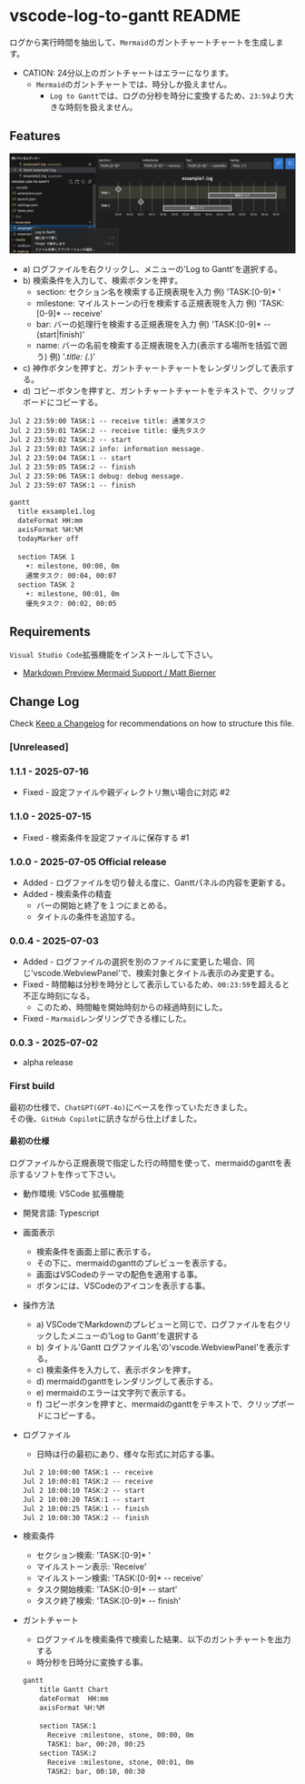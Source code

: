 # vscode-log-to-gantt README

ログから実行時間を抽出して、`Mermaid`のガントチャートチャートを生成します。  

- CATION: 24分以上のガントチャートはエラーになります。
  - `Mermaid`のガントチャートでは、時分しか扱えません。
    - `Log to Gantt`では、ログの分秒を時分に変換するため、`23:59`より大きな時刻を扱えません。

## Features

![Screen shot](screen_shot.png)

- a) ログファイルを右クリックし、メニューの'Log to Gantt'を選択する。
- b) 検索条件を入力して、検索ボタンを押す。
  - section: セクション名を検索する正規表現を入力 例) 'TASK:[0-9]* '
  - milestone: マイルストーンの行を検索する正規表現を入力 例) 'TASK:[0-9]* -- receive'
  - bar: バーの処理行を検索する正規表現を入力 例) 'TASK:[0-9]* -- (start|finish)'
  - name: バーの名前を検索する正規表現を入力(表示する場所を括弧で囲う) 例) '.*title: (.*)'
- c) 神作ボタンを押すと、ガントチャートチャートをレンダリングして表示する。
- d) コピーボタンを押すと、ガントチャートチャートをテキストで、クリップボードにコピーする。

``` log
Jul 2 23:59:00 TASK:1 -- receive title: 通常タスク
Jul 2 23:59:01 TASK:2 -- receive title: 優先タスク
Jul 2 23:59:02 TASK:2 -- start
Jul 2 23:59:03 TASK:2 info: information message.
Jul 2 23:59:04 TASK:1 -- start
Jul 2 23:59:05 TASK:2 -- finish
Jul 2 23:59:06 TASK:1 debug: debug message.
Jul 2 23:59:07 TASK:1 -- finish
```

``` mermaid
gantt
  title exsample1.log
  dateFormat HH:mm
  axisFormat %H:%M
  todayMarker off

  section TASK 1
    +: milestone, 00:00, 0m
    通常タスク: 00:04, 00:07
  section TASK 2
    +: milestone, 00:01, 0m
    優先タスク: 00:02, 00:05
```

## Requirements

`Visual Studio Code`拡張機能をインストールして下さい。

- [Markdown Preview Mermaid Support / Matt Bierner](https://marketplace.visualstudio.com/items?itemName=bierner.markdown-mermaid)

## Change Log

Check [Keep a Changelog](http://keepachangelog.com/) for recommendations on how to structure this file.

### [Unreleased]

### 1.1.1 - 2025-07-16

- Fixed - 設定ファイルや親ディレクトリ無い場合に対応 #2

### 1.1.0 - 2025-07-15

- Fixed - 検索条件を設定ファイルに保存する #1

### 1.0.0 - 2025-07-05 Official release

- Added - ログファイルを切り替える度に、Ganttパネルの内容を更新する。
- Added - 検索条件の精査
  - バーの開始と終了を１つにまとめる。
  - タイトルの条件を追加する。

### 0.0.4 - 2025-07-03

- Added - ログファイルの選択を別のファイルに変更した場合、同じ'vscode.WebviewPanel'で、検索対象とタイトル表示のみ変更する。
- Fixed - 時間軸は分秒を時分として表示しているため、`00:23:59`を超えると不正な時刻になる。
  - このため、時間軸を開始時刻からの経過時刻にした。
- Fixed - `Marmaid`レンダリングできる様にした。

### 0.0.3 - 2025-07-02

- alpha release

### First build

最初の仕様で、`ChatGPT(GPT‑4o)`にベースを作っていただきました。  
その後、`GitHub Copilot`に訊きながら仕上げました。  

#### 最初の仕様

ログファイルから正規表現で指定した行の時間を使って、mermaidのganttを表示するソフトを作って下さい。

- 動作環境: VSCode 拡張機能
- 開発言語: Typescript
- 画面表示
  - 検索条件を画面上部に表示する。
  - その下に、mermaidのganttのプレビューを表示する。
  - 画面はVSCodeのテーマの配色を適用する事。
  - ボタンには、VSCodeのアイコンを表示する事。
- 操作方法
  - a) VSCodeでMarkdownのプレビューと同じで、ログファイルを右クリックしたメニューの'Log to Gantt'を選択する
  - b) タイトル'Gantt ログファイル名'の'vscode.WebviewPanel'を表示する。
  - c) 検索条件を入力して、表示ボタンを押す。
  - d) mermaidのganttをレンダリングして表示する。
  - e) mermaidのエラーは文字列で表示する。
  - f) コピーボタンを押すと、mermaidのganttをテキストで、クリップボードにコピーする。
- ログファイル
  - 日時は行の最初にあり、様々な形式に対応する事。

  ``` log
  Jul 2 10:00:00 TASK:1 -- receive
  Jul 2 10:00:01 TASK:2 -- receive
  Jul 2 10:00:10 TASK:2 -- start
  Jul 2 10:00:20 TASK:1 -- start
  Jul 2 10:00:25 TASK:1 -- finish
  Jul 2 10:00:30 TASK:2 -- finish
  ```

- 検索条件
  - セクション検索: 'TASK:[0-9]* '
  - マイルストーン表示: 'Receive'
  - マイルストーン検索: 'TASK:[0-9]* -- receive'
  - タスク開始検索: 'TASK:[0-9]* -- start'
  - タスク終了検索: 'TASK:[0-9]* -- finish'

- ガントチャート
  - ログファイルを検索条件で検索した結果、以下のガントチャートを出力する
  - 時分秒を日時分に変換する事。

  ``` mermaid
  gantt
      title Gantt Chart
      dateFormat  HH:mm
      axisFormat %H:%M

      section TASK:1
        Receive :milestone, stone, 00:00, 0m
        TASK1: bar, 00:20, 00:25
      section TASK:2
        Receive :milestone, stone, 00:01, 0m
        TASK2: bar, 00:10, 00:30
  ```
